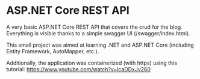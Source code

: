 # ASP.NET Core REST API

A very basic ASP.NET Core REST API that covers the crud for the blog. Everything is visible thanks to a simple swagger UI (/swagger/index.html).

This small project was aimed at learning .NET and ASP.NET Core (including Entity Framework, AutoMapper, etc.).

Additionally, the application was containerized (with https) using this tutorial: https://www.youtube.com/watch?v=lcaDDxJv260
